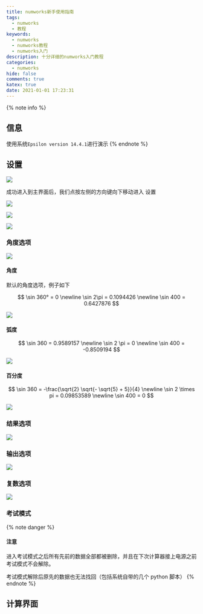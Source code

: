 ```yaml
---
title: numworks新手使用指南
tags:
  - numworks
  - 教程
keywords:
  - numworks
  - numworks教程
  - numworks入门
description: 十分详细的numworks入门教程
categories:
  - numworks
hide: false
comments: true
katex: true
date: 2021-01-01 17:23:31
---
```


{% note info %}

## 信息

使用系统`Epsilon version 14.4.1`进行演示
{% endnote %}

## 设置

![](https://cdn.bmyjacks.io/img/20210101162426.png?x-oss-process=style/img)

成功进入到主界面后，我们点按左侧的方向键向下移动进入 设置

![](https://cdn.bmyjacks.io/img/20210101162613.png?x-oss-process=style/img)

![](https://cdn.bmyjacks.io/img/20210101164200.png?x-oss-process=style/img)

![](https://cdn.bmyjacks.io/img/20210101164319.png?x-oss-process=style/img)

### 角度选项

![](https://cdn.bmyjacks.io/img/20210101164451.png?x-oss-process=style/img)

#### 角度

默认的角度选项，例子如下

$$
\sin 360° = 0 \newline
\sin 2\pi = 0.1094426 \newline
\sin 400 = 0.6427876
$$

![](https://cdn.bmyjacks.io/img/20210101165121.png?x-oss-process=style/img)

#### 弧度

$$
\sin 360 = 0.9589157 \newline
\sin 2 \pi = 0 \newline
\sin 400 = -0.8509194
$$

![](https://cdn.bmyjacks.io/img/20210101165906.png?x-oss-process=style/img)

#### 百分度

$$
\sin 360 = -\frac{\sqrt{2} \sqrt{- \sqrt{5} + 5}}{4} \newline
\sin 2 \times pi = 0.09853589 \newline
\sin 400 = 0
$$

![](https://cdn.bmyjacks.io/img/20210101170104.png?x-oss-process=style/img)

### 结果选项

![](https://cdn.bmyjacks.io/img/20210101171226.png?x-oss-process=style/img)

### 输出选项

![](https://cdn.bmyjacks.io/img/20210101171334.png?x-oss-process=style/img)

### 复数选项

![](https://cdn.bmyjacks.io/img/20210101171701.png?x-oss-process=style/img)

### 考试模式

{% note danger %}

#### 注意

进入考试模式之后所有先前的数据全部都被删除，并且在下次计算器接上电源之前考试模式不会解除。

考试模式解除后原先的数据也无法找回（包括系统自带的几个 python 脚本）
{% endnote %}

## 计算界面
